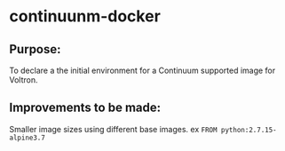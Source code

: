# continuunm-docker

## Purpose:
To declare a the initial environment for a Continuum supported image for Voltron.

## Improvements to be made:
Smaller image sizes using different base images. ex `FROM python:2.7.15-alpine3.7`
